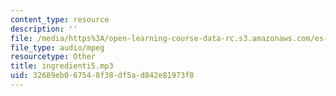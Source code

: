 ```yaml
---
content_type: resource
description: ''
file: /media/https%3A/open-learning-course-data-rc.s3.amazonaws.com/es-s41-speak-italian-with-your-mouth-full-spring-2012/32689eb067548f38df5ad842e81973f8_ingredienti5.mp3
file_type: audio/mpeg
resourcetype: Other
title: ingredienti5.mp3
uid: 32689eb0-6754-8f38-df5a-d842e81973f8
---
```

